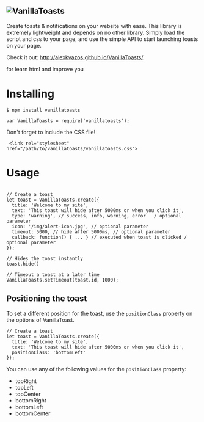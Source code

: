 ![VanillaToasts](http://puu.sh/iwxpd/eeee838c88.png)
-------

Create toasts & notifications on your website with ease. This library is extremely lightweight and depends on no other library. Simply load the script and css to your page, and use the simple API to start launching toasts on your page.

Check it out: http://alexkvazos.github.io/VanillaToasts/

for learn html and improve you 

# Installing

```
$ npm install vanillatoasts

var VanillaToasts = require('vanillatoasts');
```

Don't forget to include the CSS file!
```
 <link rel="stylesheet" href="/path/to/vanillatoasts/vanillatoasts.css">
```

# Usage

```

// Create a toast
let toast = VanillaToasts.create({
  title: 'Welcome to my site',
  text: 'This toast will hide after 5000ms or when you click it',
  type: 'warning', // success, info, warning, error   / optional parameter
  icon: '/img/alert-icon.jpg', // optional parameter
  timeout: 5000, // hide after 5000ms, // optional parameter
  callback: function() { ... } // executed when toast is clicked / optional parameter
});

// Hides the toast instantly
toast.hide()

// Timeout a toast at a later time
VanillaToasts.setTimeout(toast.id, 1000);

```

## Positioning the toast
To set a different position for the toast, use the `positionClass` property on the options of VanillaToast.

```
// Create a toast
let toast = VanillaToasts.create({
  title: 'Welcome to my site',
  text: 'This toast will hide after 5000ms or when you click it',
  positionClass: 'bottomLeft'
});

```

You can use any of the following values for the `positionClass` property:
* topRight
* topLeft
* topCenter
* bottomRight
* bottomLeft
* bottomCenter
